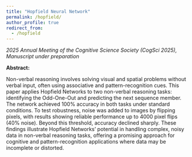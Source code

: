 ```yaml
---
title: "Hopfield Neural Network"
permalink: /hopfield/
author_profile: true
redirect_from:
  - /hopfield
---
```


*2025 Annual Meeting of the Cognitive Science Society (CogSci 2025), Manuscript under preparation*

**Abstract:** 

Non-verbal reasoning involves solving visual and spatial problems without verbal input, often using
associative and pattern-recognition cues. This paper applies Hopfield Networks to two non-verbal
reasoning tasks: identifying the Odd-One-Out and predicting the next sequence member. The network
achieved 100% accuracy in both tasks under standard conditions. To test robustness, noise was added
to images by flipping pixels, with results showing reliable performance up to 4000 pixel flips (40%
noise). Beyond this threshold, accuracy declined sharply. These findings illustrate Hopfield Networks’
potential in handling complex, noisy data in non-verbal reasoning tasks, offering a promising approach
for cognitive and pattern-recognition applications where data may be incomplete or distorted.
